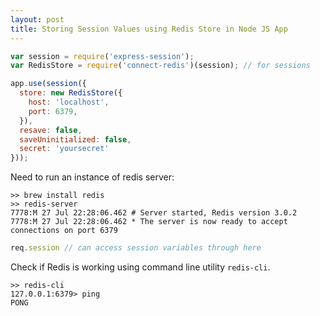 ```yaml
---
layout: post
title: Storing Session Values using Redis Store in Node JS App
---
```



```javascript
var session = require('express-session');
var RedisStore = require('connect-redis')(session); // for sessions

app.use(session({
  store: new RedisStore({
    host: 'localhost',
    port: 6379,
  }),
  resave: false,
  saveUninitialized: false,
  secret: 'yoursecret'
}));
```
Need to run an instance of redis server:

```
>> brew install redis
>> redis-server
7778:M 27 Jul 22:28:06.462 # Server started, Redis version 3.0.2
7778:M 27 Jul 22:28:06.462 * The server is now ready to accept connections on port 6379
```

```javascript
req.session // can access session variables through here
```

Check if Redis is working using command line utility `redis-cli`.

```
>> redis-cli
127.0.0.1:6379> ping
PONG
```